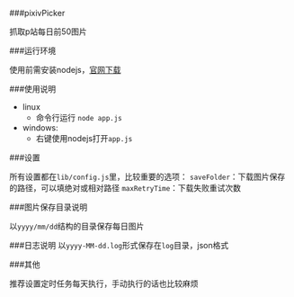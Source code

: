 ###pixivPicker

抓取p站每日前50图片

###运行环境

使用前需安装nodejs，[官网下载](http://nodejs.org/)

###使用说明

  * linux
    * 命令行运行 `node app.js`
  * windows:
    * 右键使用nodejs打开`app.js`

###设置

所有设置都在`lib/config.js`里，比较重要的选项：
`saveFolder`：下载图片保存的路径，可以填绝对或相对路径
`maxRetryTime`：下载失败重试次数

###图片保存目录说明

以`yyyy/mm/dd`结构的目录保存每日图片

###日志说明
以`yyyy-MM-dd.log`形式保存在`log`目录，json格式

###其他

推荐设置定时任务每天执行，手动执行的话也比较麻烦

